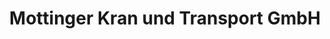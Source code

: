 ---
title: "Mottinger Kran und Transport GmbH"
url: /barbing/mottinger-kran-und-transport-gmbh/
shop: Allgemein
---
